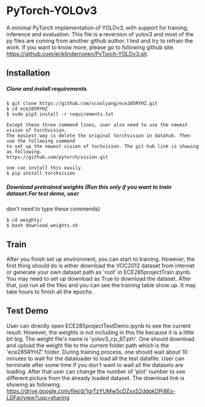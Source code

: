 # PyTorch-YOLOv3
A minimal PyTorch implementation of YOLOv3, with support for training, inference and evaluation. This file is a reversion of yolov3 and most of the py files are coming from another github author. I test and try to refrain the work. If you want to know more, please go to following github site. https://github.com/eriklindernoren/PyTorch-YOLOv3.git.

## Installation
##### Clone and install requirements
    $ git clone https://github.com/scoolyang/ece285RYHZ.git
    $ cd ece285RYHZ
    $ sudo pip3 install -r requirements.txt
    
    Except these three commend lines, user also need to use the newest vision of torchvision. 
    The easiest way is delete the original torchvision in datahub. Then use the following commend 
    to set up the newest vision of tochvision. The git hub link is showing as following.
    https://github.com/pytorch/vision.git
    
    one can install this easily.
    $ pip install torchvision

##### Download pretrained weights (Run this only if you want to train dataset.For test demo, user
don't need to type these commends)

    $ cd weights/
    $ bash download_weights.sh
    
## Train

After you finish set up environment, you can start to training. However, the first thing should do is either 
download the VOC2012 dataset from internet or generate your own dataset path as 'root' in ECE285projectTrain.ipynb. You may need to set up download as True to download the dataset. After that, just run all the files and you can see the training table show up. It may take hours to finish all the epochs.

## Test Demo

User can directly open ECE285projectTestDemo.ipynb to see the current result. However, the weights is not including in this file because it is a little bit big. The weight file's name is 'yolov3_cp_87.pth'. One should download and upload the weight file to the current folder path which is the 'ece285RYHZ' folder. During training process, one should wait about 10 minutes to wait for the dataloader to load all the test datafile. User can terminate after some time if you don't want to wait all the datasets are loading. After that user can change the number of 'plot' number to see different picture from the already loaded dataset. The download link is showing as following.
https://drive.google.com/file/d/1grTzYUMw5cDZxxS2ddqkDPj8Ex-LDFar/view?usp=sharing

    



